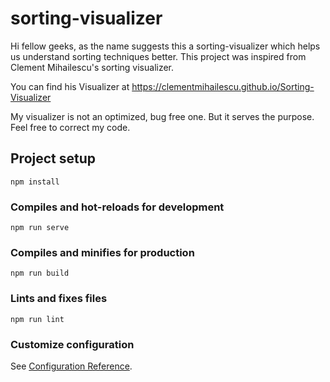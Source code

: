 # sorting-visualizer

Hi fellow geeks, as the name suggests this a sorting-visualizer which helps us understand sorting techniques better. This project was inspired from Clement Mihailescu's sorting visualizer. 

You can find his Visualizer at https://clementmihailescu.github.io/Sorting-Visualizer

My visualizer is not an optimized, bug free one. But it serves the purpose. Feel free to correct my code.

## Project setup
```
npm install
```

### Compiles and hot-reloads for development
```
npm run serve
```

### Compiles and minifies for production
```
npm run build
```

### Lints and fixes files
```
npm run lint
```

### Customize configuration
See [Configuration Reference](https://cli.vuejs.org/config/).
